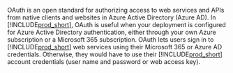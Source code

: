 OAuth is an open standard for authorizing access to web services and APIs from native clients and websites in Azure Active Directory (Azure AD). In [!INCLUDE[prod_short](prod_short.md)], OAuth is useful when your deployment is configured for Azure Active Directory authentication, either through your own Azure subscription or a Microsoft 365 subscription. OAuth lets users sign in to [!INCLUDE[prod_short](prod_short.md)] web services using their Microsoft 365 or Azure AD credentials. Otherwise, they would have to use their [!INCLUDE[prod_short](prod_short.md)] account credentials (user name and password or web access key).